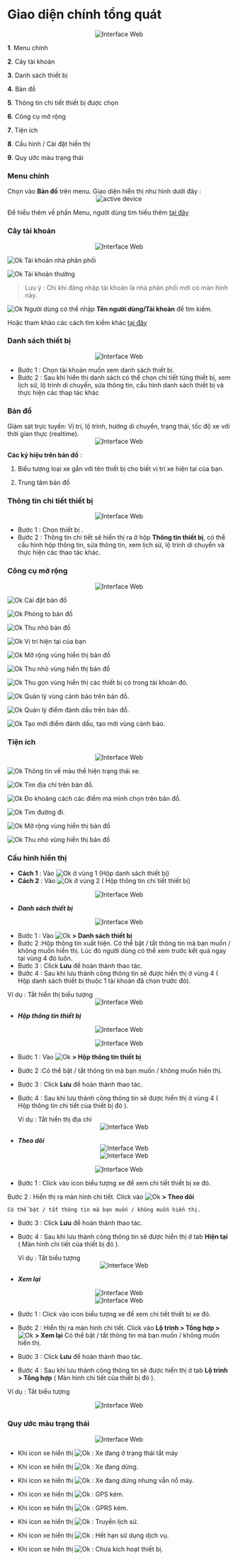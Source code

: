 # Giao diện chính tổng quát

<span style="display:block;text-align:center">![Interface Web](/docs/assets/images/web-interface/map/Workspace-overview.png)

**1**. Menu chính

**2**. Cây tài khoản 

**3**. Danh sách thiết bị

**4**. Bản đồ

**5**. Thông tin chi tiết thiết bị được chọn

**6**. Công cụ mở rộng

**7**. Tiện ích 

**8**. Cấu hình / Cài đặt hiển thị

**9**. Quy ước màu trạng thái

### Menu chính
 Chọn vào **Bản đồ** trên menu. Giao diện hiển thị như hình dưới đây :
<span style="display:block;text-align:center">![active device ](/docs/assets/images/web-interface/map/search-map.png)

Để hiểu thêm về phần Menu, người dùng tìm hiểu thêm [tại đây](/vi/modules/get-started/) 


### Cây tài khoản

<span style="display:block; text-align:center">![Interface Web](/docs/assets/images/web-interface//map/search-account-level.png)

<span class="icon-left svg-filter-distributor">![Ok](/docs/assets/images/web-interface/icon/SVG/user-tie.svg) Tài khoản nhà phân phối


<span class="icon-left svg-filter-user">![Ok](/docs/assets/images/web-interface/icon/SVG/user1.svg) Tài khoản thường
> Lưu ý : Chỉ khi đăng nhập tài khoản là nhà phân phối mới có màn hình này.

<span class="icon-left svg-filter-serch">![Ok](/docs/assets/images/web-interface/icon/SVG/search.svg)  Người dùng có thể nhập **Tên người dùng/Tài khoản** để tìm kiếm.

 Hoặc tham khảo các cách tìm kiếm khác [tại đây](/vi/modules/web-interface/users/account-management/?id=_1-t%c3%acm-ki%e1%ba%bfm-t%c3%a0i-kho%e1%ba%a3n) 


### Danh sách thiết bị 
<span style="display:block;text-align:center">![Interface Web](/docs/assets/images/web-interface/map/list-device-map-2.png)

- Bước 1 : Chọn tài khoản muốn xem danh sách thiết bị.
- Bước 2 : Sau khi hiển thị danh sách có thể chọn chi tiết từng thiết bị, xem lịch sử, lộ trình di chuyển, sửa thông tin, cấu hình danh sách thiết bị và thực hiện các thap tác khác

### Bản đồ
Giám sát trực tuyến: Vị trí, lộ trình, hướng di chuyển, trạng thái, tốc độ xe với thời gian thực (realtime).
<span style="display:block;text-align:center">![Interface Web](/docs/assets/images/web-interface/map/symbols-on-the-map.png)

**Các ký hiệu trên bản đồ** :
1. Biểu tượng loại xe gắn với tên thiết bị cho biết vị trí xe hiện tại của bạn.

2. Trung tâm bản đồ

### Thông tin chi tiết thiết bị 
<span style="display:block;text-align:center">![Interface Web](/docs/assets/images/web-interface/map/box-infomation-device.png)

- Bước 1 : Chọn thiết bị .
- Bước 2 : Thông tin chi tiết sẽ hiển thị ra ở hộp **Thông tin thiết bị**, có thể cấu hình hộp thông tin, sửa thông tin, xem lịch sử, lộ trình di chuyển và thực hiện các thao tác khác.

### Công cụ mở rộng
<span style="display:block;text-align:center">![Interface Web](/docs/assets/images/web-interface/map/map-tool.png)

<span class="icon-left ">![Ok](/docs/assets/images/web-interface/icon/SVG/settings.svg) Cài đặt bản đồ

<span class="icon-left svg-filter-info">![Ok](/docs/assets/images/web-interface/icon/SVG/plus-circle.svg) Phóng to bản đồ

 <span class="icon-left svg-filter-info">![Ok](/docs/assets/images/web-interface/icon/SVG/minus-circle.svg) Thu nhỏ bản đồ

 <span class="icon-left svg-filter-info">![Ok](/docs/assets/images/web-interface/icon/SVG/location.svg) Vị trí hiện tại của bạn

 <span class="icon-left svg-filter-info">![Ok](/docs/assets/images/web-interface/icon/SVG/full-screen.svg) Mở rộng vùng hiển thị bản đồ

 <span class="icon-left svg-filter-info">![Ok](/docs/assets/images/web-interface/icon/SVG/normal-screen.svg) Thu nhỏ vùng hiển thị bản đồ

<span class="icon-left svg-filter-info">![Ok](/docs/assets/images/web-interface/icon/SVG/direction-arrow-fit.svg) Thu gọn vùng hiển thị các  thiết bị có trong tài khoản đó.

<span class="icon-left svg-filter-info">![Ok](/docs/assets/images/web-interface/icon/SVG/pentagon.svg) Quản lý vùng cảnh báo trên bản đồ.

<span class="icon-left svg-filter-info">![Ok](/docs/assets/images/web-interface/icon/SVG/map-marked.svg) Quản lý điểm đánh dấu trên bản đồ.

<span class="icon-left svg-filter-info">![Ok](/docs/assets/images/web-interface/icon/SVG/plus-square.svg) Tạo mới điểm đánh dấu, tạo mới vùng cảnh báo.
 
 ### Tiện ích 
<span style="display:block;text-align:center">![Interface Web](/docs/assets/images/web-interface/map/map-widget.png)

<span class="icon-left svg-filter-info">![Ok](/docs/assets/images/web-interface/icon/SVG/info-circle.svg) Thông tin về màu thể hiện trạng thái xe. 

<span class="icon-left svg-filter-serch">![Ok](/docs/assets/images/web-interface/icon/SVG/search.svg)  Tìm địa chỉ trên bản đồ.

<span class="icon-left svg-filter-serch">![Ok](/docs/assets/images/web-interface/icon/SVG/ruler.svg)  Đo khoảng cách các điểm mà mình chọn trên bản đồ.

<span class="icon-left svg-filter-serch">![Ok](/docs/assets/images/web-interface/icon/SVG/directions.svg)  Tìm đường đi.

<span class="icon-left svg-filter-info">![Ok](/docs/assets/images/web-interface/icon/SVG/full-screen.svg) Mở rộng vùng hiển thị bản đồ

 <span class="icon-left svg-filter-info">![Ok](/docs/assets/images/web-interface/icon/SVG/normal-screen.svg) Thu nhỏ vùng hiển thị bản đồ
<div id="cauhinh">
</div>

 ### Cấu hình hiển thị

* **Cách 1** : Vào <span class="icon-left ">![Ok](/docs/assets/images/web-interface/icon/SVG/settings.svg) ở vùng 1 (Hộp danh sách thiết bị)
* **Cách 2** : Vào <span class="icon-left ">![Ok](/docs/assets/images/web-interface/icon/SVG/settings.svg) ở vùng 2 ( Hộp thông tin chi tiết thiết bị)

<span style="display:block;text-align:center">![Interface Web](/docs/assets/images/web-interface/map/list-and-device-information-1.png)

* ***Danh sách thiết bị***

<span style="display:block;text-align:center">![Interface Web](/docs/assets/images/web-interface/map/list-device-map-1.png)

- Bước 1 : Vào <span class="icon-left ">![Ok](/docs/assets/images/web-interface/icon/SVG/settings.svg) **> Danh sách thiết bị**
- Bước 2 :Hộp thông tin xuất hiện. Có thể bật / tắt thông tin mà bạn muốn / không muốn hiển thị. Lúc đó người dùng có thể xem trước kết quả ngay tại vùng 4 đó luôn. 
- Bước 3 : Click **Lưu** để hoàn thành thao tác. 
- Bước 4 : Sau khi lưu thành công thông tin sẽ được hiển thị ở vùng  4 ( Hộp danh sách thiết bị thuộc 1 tài khoản đã chọn trước đó).
    
Ví dụ : Tắt hiển thị biểu tượng
    <span style="display:block;text-align:center">![Interface Web](/docs/assets/images/web-interface/map/Example-device.png)

* ***Hộp thông tin thiết bị***

<span style="display:block;text-align:center">![Interface Web](/docs/assets/images/web-interface/map/device-information-box.png)

<span style="display:block;text-align:center">![Interface Web](/docs/assets/images/web-interface/map/list-device-map.png)

- Bước 1 : Vào <span class="icon-left ">![Ok](/docs/assets/images/web-interface/icon/SVG/settings.svg) **> Hộp thông tin thiết bị**
- Bước 2 :Có thể bật / tắt thông tin mà bạn muốn / không muốn hiển thị. 
- Bước 3 : Click **Lưu** để hoàn thành thao tác. 
- Bước 4 : Sau khi lưu thành công thông tin sẽ được hiển thị ở vùng  4 ( Hộp thông tin chi tiết của thiết bị đó ).

    Ví dụ : Tắt hiển thị địa chỉ
    <span style="display:block;text-align:center">![Interface Web](/docs/assets/images/web-interface/map/Example-device-2.png)
* ***Theo dõi***
   <span style="display:block;text-align:center">![Interface Web](/docs/assets/images/web-interface/map/follow-1.png)
<span style="display:block;text-align:center">![Interface Web](/docs/assets/images/web-interface/map/follow-2.png)

<span style="display:block;text-align:center">![Interface Web](/docs/assets/images/web-interface/map/follow-3.png)

 - Bước 1 : Click vào icon biểu tượng xe để xem chi tiết thiết bị xe đó.

   
 Bước 2 : Hiển thị ra màn hình chi tiết. Click vào <span class="icon-left ">![Ok](/docs/assets/images/web-interface/icon/SVG/settings.svg) **> Theo dõi** 

    Có thể bật / tắt thông tin mà bạn muốn / không muốn hiển thị. 
- Bước 3 : Click **Lưu** để hoàn thành thao tác. 
- Bước 4 : Sau khi lưu thành công thông tin sẽ được hiển thị ở tab **Hiện tại** ( Màn hình chi tiết của thiết bị đó ).

    Ví dụ : Tắt biểu tượng 
    <span style="display:block;text-align:center">![Interface Web](/docs/assets/images/web-interface/map/Example-device-3.png)
* ***Xem lại***

<span style="display:block;text-align:center">![Interface Web](/docs/assets/images/web-interface/map/follow-1.png)
<span style="display:block;text-align:center">![Interface Web](/docs/assets/images/web-interface/map/review.png) 

- Bước 1 : Click vào icon biểu tượng xe để xem chi tiết thiết bị xe đó.

- Bước 2 : Hiển thị ra màn hình chi tiết. Click vào **Lộ trình > Tổng hợp >** <span class="icon-left ">![Ok](/docs/assets/images/web-interface/icon/SVG/settings.svg) **> Xem lại**
    Có thể bật / tắt thông tin mà bạn muốn / không muốn hiển thị. 
- Bước 3 : Click **Lưu** để hoàn thành thao tác. 
- Bước 4 : Sau khi lưu thành công thông tin sẽ được hiển thị ở tab **Lộ trình > Tổng hợp** ( Màn hình chi tiết của thiết bị đó ).

Ví dụ : Tắt biểu tượng 

<span style="display:block;text-align:center">![Interface Web](/docs/assets/images/web-interface/map/Example-device-4.png)


<div id="mau">
</div>

### Quy ước màu trạng thái
 <span style="display:block;text-align:center">![Interface Web](/docs/assets/images/web-interface/map/color-mode.png)

* Khi icon xe hiển thị   <span class="icon-left svg-filter-circlegreen">![Ok](/docs/assets/images/web-interface/icon/SVG/circle1.svg) : Xe đang ở trạng thái tắt máy

* Khi icon xe hiển thị   <span class="icon-left svg-filter-circlered">![Ok](/docs/assets/images/web-interface/icon/SVG/circle1.svg) : Xe đang dừng.

* Khi icon xe hiển thị   <span class="icon-left svg-filter-circleyellow">![Ok](/docs/assets/images/web-interface/icon/SVG/circle1.svg) : Xe đang dừng nhưng vẫn nổ máy.

* Khi icon xe hiển thị   <span class="icon-left svg-filter-circlepurple">![Ok](/docs/assets/images/web-interface/icon/SVG/circle1.svg) : GPS kém.

* Khi icon xe hiển thị   <span class="icon-left svg-filter-circleden">![Ok](/docs/assets/images/web-interface/icon/SVG/circle1.svg) : GPRS kém.

* Khi icon xe hiển thị   <span class="icon-left svg-filter-circlexam">![Ok](/docs/assets/images/web-interface/icon/SVG/circle1.svg) : Truyền lịch sử.

* Khi icon xe hiển thị   <span class="icon-left svg-filter-circlenau">![Ok](/docs/assets/images/web-interface/icon/SVG/circle1.svg) : Hết hạn sử dụng dịch vụ.

* Khi icon xe hiển thị   <span class="icon-left svg-filter-circlexamtro">![Ok](/docs/assets/images/web-interface/icon/SVG/circle1.svg) : Chưa kích hoạt thiết bị.


























